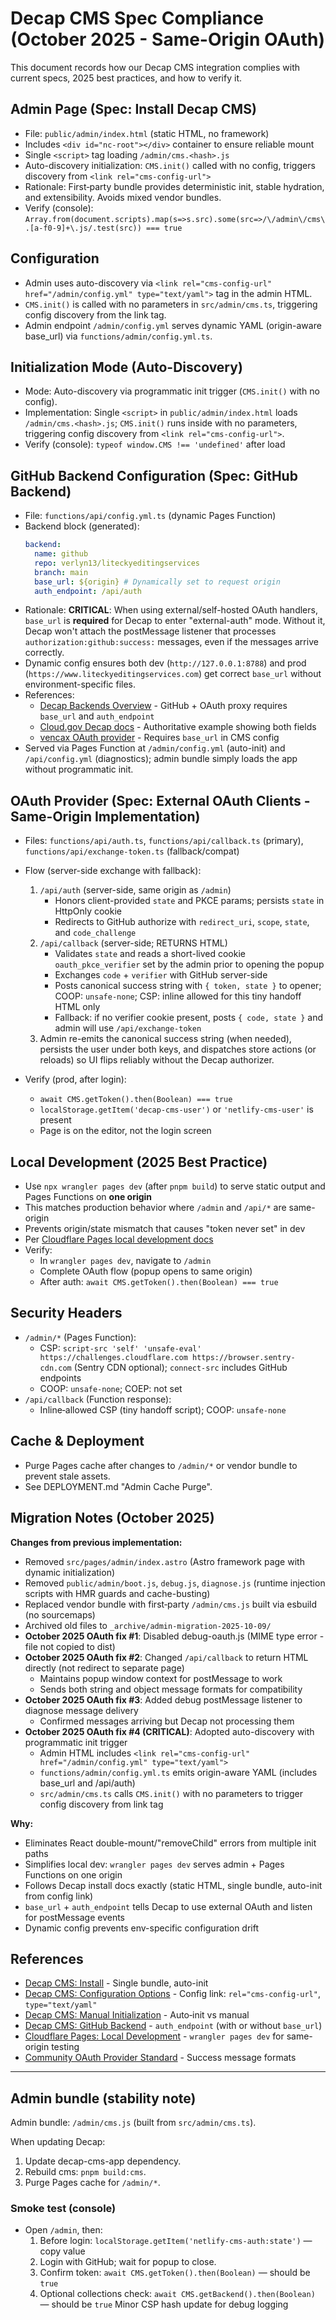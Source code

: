 # Decap CMS Spec Compliance (October 2025 - Same-Origin OAuth)

This document records how our Decap CMS integration complies with current specs, 2025 best practices, and how to verify it.

## Admin Page (Spec: Install Decap CMS)

- File: `public/admin/index.html` (static HTML, no framework)
- Includes `<div id="nc-root"></div>` container to ensure reliable mount
- Single `<script>` tag loading `/admin/cms.<hash>.js`
- Auto-discovery initialization: `CMS.init()` called with no config, triggers discovery from `<link rel="cms-config-url">`
- Rationale: First‑party bundle provides deterministic init, stable hydration, and extensibility. Avoids mixed vendor bundles.
- Verify (console): `Array.from(document.scripts).map(s=>s.src).some(src=>/\/admin\/cms\.[a-f0-9]+\.js/.test(src)) === true`

## Configuration

- Admin uses auto-discovery via `<link rel="cms-config-url" href="/admin/config.yml" type="text/yaml">` tag in the admin HTML.
- `CMS.init()` is called with no parameters in `src/admin/cms.ts`, triggering config discovery from the link tag.
- Admin endpoint `/admin/config.yml` serves dynamic YAML (origin-aware base_url) via `functions/admin/config.yml.ts`.

## Initialization Mode (Auto-Discovery)

- Mode: Auto-discovery via programmatic init trigger (`CMS.init()` with no config).
- Implementation: Single `<script>` in `public/admin/index.html` loads `/admin/cms.<hash>.js`; `CMS.init()` runs inside with no parameters, triggering config discovery from `<link rel="cms-config-url">`.
- Verify (console): `typeof window.CMS !== 'undefined'` after load

## GitHub Backend Configuration (Spec: GitHub Backend)

- File: `functions/api/config.yml.ts` (dynamic Pages Function)
- Backend block (generated):
  ```yml
  backend:
    name: github
    repo: verlyn13/liteckyeditingservices
    branch: main
    base_url: ${origin} # Dynamically set to request origin
    auth_endpoint: /api/auth
  ```
- Rationale: **CRITICAL**: When using external/self-hosted OAuth handlers, `base_url` is **required** for Decap to enter "external-auth" mode. Without it, Decap won't attach the postMessage listener that processes `authorization:github:success:` messages, even if the messages arrive correctly.
- Dynamic config ensures both dev (`http://127.0.0.1:8788`) and prod (`https://www.liteckyeditingservices.com`) get correct `base_url` without environment-specific files.
- References:
  - [Decap Backends Overview](https://decapcms.org/docs/backends-overview/) - GitHub + OAuth proxy requires `base_url` and `auth_endpoint`
  - [Cloud.gov Decap docs](https://docs.cloud.gov/pages/using-pages/getting-started-with-netlify-cms/) - Authoritative example showing both fields
  - [vencax OAuth provider](https://github.com/vencax/netlify-cms-github-oauth-provider) - Requires `base_url` in CMS config
- Served via Pages Function at `/admin/config.yml` (auto-init) and `/api/config.yml` (diagnostics); admin bundle simply loads the app without programmatic init.

## OAuth Provider (Spec: External OAuth Clients - Same-Origin Implementation)

- Files: `functions/api/auth.ts`, `functions/api/callback.ts` (primary), `functions/api/exchange-token.ts` (fallback/compat)
- Flow (server-side exchange with fallback):
  1. `/api/auth` (server-side, same origin as `/admin`)
     - Honors client-provided `state` and PKCE params; persists `state` in HttpOnly cookie
     - Redirects to GitHub authorize with `redirect_uri`, `scope`, `state`, and `code_challenge`
  2. `/api/callback` (server-side; RETURNS HTML)
     - Validates `state` and reads a short-lived cookie `oauth_pkce_verifier` set by the admin prior to opening the popup
     - Exchanges `code` + `verifier` with GitHub server-side
     - Posts canonical success string with `{ token, state }` to opener; COOP: `unsafe-none`; CSP: inline allowed for this tiny handoff HTML only
     - Fallback: if no verifier cookie present, posts `{ code, state }` and admin will use `/api/exchange-token`
  3. Admin re-emits the canonical success string (when needed), persists the user under both keys, and dispatches store actions (or reloads) so UI flips reliably without the Decap authorizer.

- Verify (prod, after login):
  - `await CMS.getToken().then(Boolean) === true`
  - `localStorage.getItem('decap-cms-user')` or `'netlify-cms-user'` is present
  - Page is on the editor, not the login screen

## Local Development (2025 Best Practice)

- Use `npx wrangler pages dev` (after `pnpm build`) to serve static output and Pages Functions on **one origin**
- This matches production behavior where `/admin` and `/api/*` are same-origin
- Prevents origin/state mismatch that causes "token never set" in dev
- Per [Cloudflare Pages local development docs](https://developers.cloudflare.com/pages/functions/local-development/)
- Verify:
  - In `wrangler pages dev`, navigate to `/admin`
  - Complete OAuth flow (popup opens to same origin)
  - After auth: `await CMS.getToken().then(Boolean) === true`

## Security Headers

- `/admin/*` (Pages Function):
  - CSP: `script-src 'self' 'unsafe-eval' https://challenges.cloudflare.com https://browser.sentry-cdn.com` (Sentry CDN optional); `connect-src` includes GitHub endpoints
  - COOP: `unsafe-none`; COEP: not set
- `/api/callback` (Function response):
  - Inline‑allowed CSP (tiny handoff script); COOP: `unsafe-none`

## Cache & Deployment

- Purge Pages cache after changes to `/admin/*` or vendor bundle to prevent stale assets.
- See DEPLOYMENT.md "Admin Cache Purge".

## Migration Notes (October 2025)

**Changes from previous implementation:**

- Removed `src/pages/admin/index.astro` (Astro framework page with dynamic initialization)
- Removed `public/admin/boot.js`, `debug.js`, `diagnose.js` (runtime injection scripts with HMR guards and cache-busting)
- Replaced vendor bundle with first‑party `/admin/cms.js` built via esbuild (no sourcemaps)
- Archived old files to `_archive/admin-migration-2025-10-09/`
- **October 2025 OAuth fix #1**: Disabled debug-oauth.js (MIME type error - file not copied to dist)
- **October 2025 OAuth fix #2**: Changed `/api/callback` to return HTML directly (not redirect to separate page)
  - Maintains popup window context for postMessage to work
  - Sends both string and object message formats for compatibility
- **October 2025 OAuth fix #3**: Added debug postMessage listener to diagnose message delivery
  - Confirmed messages arriving but Decap not processing them
- **October 2025 OAuth fix #4 (CRITICAL)**: Adopted auto-discovery with programmatic init trigger
  - Admin HTML includes `<link rel="cms-config-url" href="/admin/config.yml" type="text/yaml">`
  - `functions/admin/config.yml.ts` emits origin-aware YAML (includes base_url and /api/auth)
  - `src/admin/cms.ts` calls `CMS.init()` with no parameters to trigger config discovery from link tag

**Why:**

- Eliminates React double-mount/"removeChild" errors from multiple init paths
- Simplifies local dev: `wrangler pages dev` serves admin + Pages Functions on one origin
- Follows Decap install docs exactly (static HTML, single bundle, auto-init from config link)
- `base_url` + `auth_endpoint` tells Decap to use external OAuth and listen for postMessage events
- Dynamic config prevents env-specific configuration drift

## References

- [Decap CMS: Install](https://decapcms.org/docs/install-decap-cms/) - Single bundle, auto-init
- [Decap CMS: Configuration Options](https://decapcms.org/docs/configuration-options/) - Config link: `rel="cms-config-url"`, `type="text/yaml"`
- [Decap CMS: Manual Initialization](https://decapcms.org/docs/manual-initialization/) - Auto‑init vs manual
- [Decap CMS: GitHub Backend](https://decapcms.org/docs/github-backend/) - `auth_endpoint` (with or without `base_url`)
- [Cloudflare Pages: Local Development](https://developers.cloudflare.com/pages/functions/local-development/) - `wrangler pages dev` for same-origin testing
- [Community OAuth Provider Standard](https://github.com/vencax/netlify-cms-github-oauth-provider) - Success message formats

---

## Admin bundle (stability note)

Admin bundle: `/admin/cms.js` (built from `src/admin/cms.ts`).

When updating Decap:

1. Update decap-cms-app dependency.
2. Rebuild cms: `pnpm build:cms`.
3. Purge Pages cache for `/admin/*`.

### Smoke test (console)

- Open `/admin`, then:
  1. Before login: `localStorage.getItem('netlify-cms-auth:state')` — copy value
  2. Login with GitHub; wait for popup to close.
  3. Confirm token: `await CMS.getToken().then(Boolean)` — should be `true`
  4. Optional collections check: `await CMS.getBackend().then(Boolean)` — should be `true`
     Minor CSP hash update for debug logging
